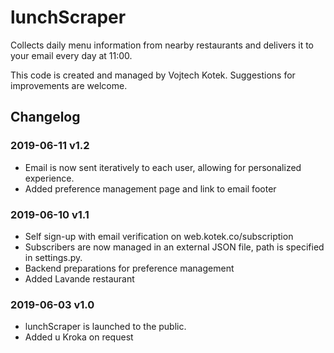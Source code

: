 # lunchScraper

Collects daily menu information from nearby restaurants and delivers it to your email every day at 11:00.

This code is created and managed by Vojtech Kotek. Suggestions for improvements are welcome.

## Changelog

### 2019-06-11 v1.2
- Email is now sent iteratively to each user, allowing for personalized experience.
- Added preference management page and link to email footer

### 2019-06-10 v1.1
- Self sign-up with email verification on web.kotek.co/subscription
- Subscribers are now managed in an external JSON file, path is specified in settings.py.
- Backend preparations for preference management
- Added Lavande restaurant

### 2019-06-03 v1.0
- lunchScraper is launched to the public.
- Added u Kroka on request
